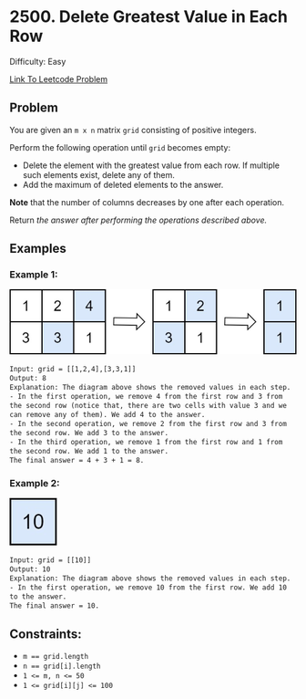# 2500. Delete Greatest Value in Each Row
Difficulty: Easy

[Link To Leetcode Problem](https://leetcode.com/problems/delete-greatest-value-in-each-row/)

## Problem
You are given an `m x n` matrix `grid` consisting of positive integers.

Perform the following operation until `grid` becomes empty:

- Delete the element with the greatest value from each row. If multiple such elements exist, delete any of them.
- Add the maximum of deleted elements to the answer.

**Note** that the number of columns decreases by one after each operation.

Return *the answer after performing the operations described above.*

## Examples
### Example 1:
![example1](./example1.jpg)
```
Input: grid = [[1,2,4],[3,3,1]]
Output: 8
Explanation: The diagram above shows the removed values in each step.
- In the first operation, we remove 4 from the first row and 3 from the second row (notice that, there are two cells with value 3 and we can remove any of them). We add 4 to the answer.
- In the second operation, we remove 2 from the first row and 3 from the second row. We add 3 to the answer.
- In the third operation, we remove 1 from the first row and 1 from the second row. We add 1 to the answer.
The final answer = 4 + 3 + 1 = 8.
```
### Example 2:
![example2](./example2.jpg)
```
Input: grid = [[10]]
Output: 10
Explanation: The diagram above shows the removed values in each step.
- In the first operation, we remove 10 from the first row. We add 10 to the answer.
The final answer = 10.
```

## Constraints:
- `m == grid.length`
- `n == grid[i].length`
- `1 <= m, n <= 50`
- `1 <= grid[i][j] <= 100`
